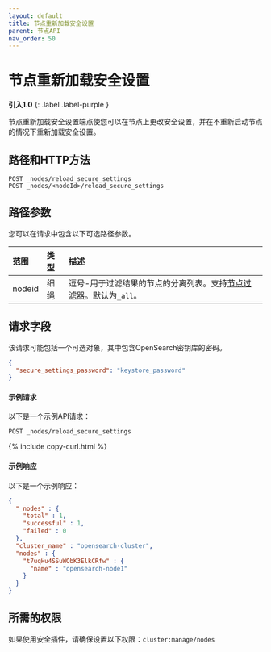 ```yaml
---
layout: default
title: 节点重新加载安全设置
parent: 节点API
nav_order: 50
---
```


# 节点重新加载安全设置
**引入1.0**
{: .label .label-purple }

节点重新加载安全设置端点使您可以在节点上更改安全设置，并在不重新启动节点的情况下重新加载安全设置。

## 路径和HTTP方法

```
POST _nodes/reload_secure_settings
POST _nodes/<nodeId>/reload_secure_settings
```

## 路径参数

您可以在请求中包含以下可选路径参数。

范围| 类型| 描述
:--- | :--- | :---
nodeid| 细绳| 逗号-用于过滤结果的节点的分离列表。支持[节点过滤器]({{site.url}}{{site.baseurl}}/api-reference/nodes-apis/index/#node-filters)。默认为`_all`。

## 请求字段

该请求可能包括一个可选对象，其中包含OpenSearch密钥库的密码。

```json
{
  "secure_settings_password": "keystore_password"
}
```

#### 示例请求

以下是一个示例API请求：

```
POST _nodes/reload_secure_settings
```
{% include copy-curl.html %}

#### 示例响应

以下是一个示例响应：

```json
{
  "_nodes" : {
    "total" : 1,
    "successful" : 1,
    "failed" : 0
  },
  "cluster_name" : "opensearch-cluster",
  "nodes" : {
    "t7uqHu4SSuWObK3ElkCRfw" : {
      "name" : "opensearch-node1"
    }
  }
}
```

## 所需的权限

如果使用安全插件，请确保设置以下权限：`cluster:manage/nodes`


